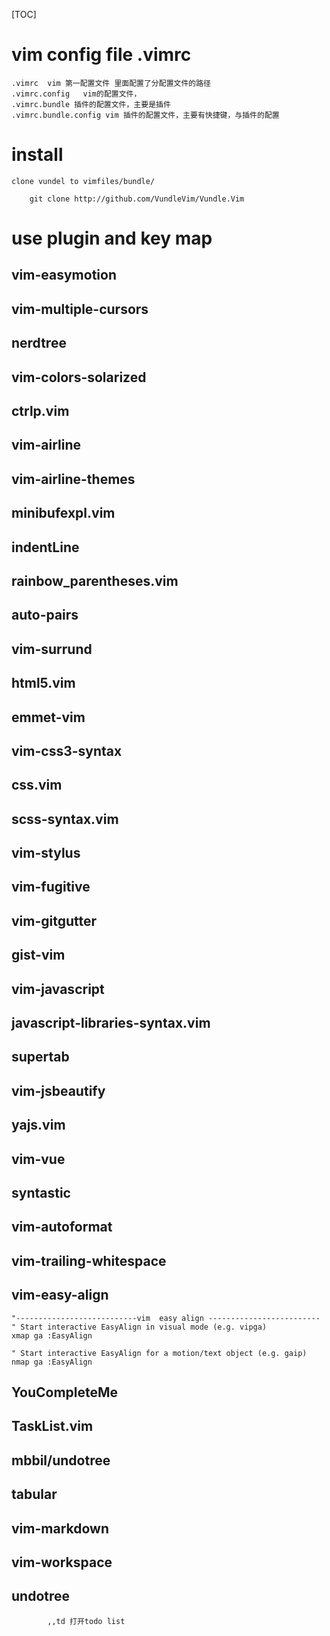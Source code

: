 [TOC]
# vim config file .vimrc
	.vimrc  vim 第一配置文件 里面配置了分配置文件的路径
	.vimrc.config 	vim的配置文件，
	.vimrc.bundle 插件的配置文件，主要是插件
	.vimrc.bundle.config vim 插件的配置文件，主要有快捷键，与插件的配置

# install 
	clone vundel to vimfiles/bundle/ 
```
	git clone http://github.com/VundleVim/Vundle.Vim
```

# use plugin and key map

## vim-easymotion

## vim-multiple-cursors
## nerdtree
## vim-colors-solarized
## ctrlp.vim
## vim-airline
## vim-airline-themes
## minibufexpl.vim
## indentLine
## rainbow_parentheses.vim
## auto-pairs
## vim-surrund
## html5.vim
## emmet-vim
## vim-css3-syntax
## css.vim
## scss-syntax.vim
## vim-stylus
## vim-fugitive
## vim-gitgutter
## gist-vim
## vim-javascript
## javascript-libraries-syntax.vim
## supertab
## vim-jsbeautify
## yajs.vim
## vim-vue
## syntastic
## vim-autoformat
## vim-trailing-whitespace
## vim-easy-align

```
"---------------------------vim  easy align -------------------------
" Start interactive EasyAlign in visual mode (e.g. vipga)
xmap ga :EasyAlign
```
```
" Start interactive EasyAlign for a motion/text object (e.g. gaip)
nmap ga :EasyAlign
```

## YouCompleteMe
## TaskList.vim
## mbbil/undotree
## tabular
## vim-markdown
## vim-workspace


## undotree

```
		,,td 打开todo list
```


